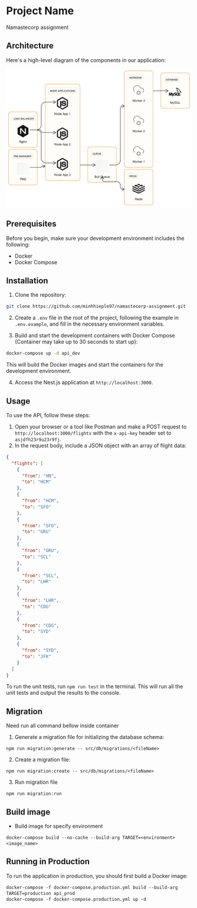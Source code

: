 # Project Name

Namastecorp assignment

## Architecture

Here's a high-level diagram of the components in our application:

![Application Architecture](./architecture.png)

## Prerequisites

Before you begin, make sure your development environment includes the following:

- Docker
- Docker Compose

## Installation

1. Clone the repository:

```bash
git clone https://github.com/minhhieple97/namastecorp-assignment.git
```

2. Create a `.env` file in the root of the project, following the example in `.env.example`, and fill in the necessary environment variables.

3. Build and start the development containers with Docker Compose (Container may take up to 30 seconds to start up):

```bash
docker-compose up -d api_dev
```

This will build the Docker images and start the containers for the development environment.

4. Access the Nest.js application at `http://localhost:3000`.

## Usage

To use the API, follow these steps:

1. Open your browser or a tool like Postman and make a POST request to `http://localhost:3000/flights` with the `x-api-key` header set to `asjdfh23r9u23r9fj`.
2. In the request body, include a JSON object with an array of flight data:

```json
{
  "flights": [
    {
      "from": "HN",
      "to": "HCM"
    },
    {
      "from": "HCM",
      "to": "SFO"
    },
    {
      "from": "SFO",
      "to": "GRU"
    },
    {
      "from": "GRU",
      "to": "SCL"
    },
    {
      "from": "SCL",
      "to": "LHR"
    },
    {
      "from": "LHR",
      "to": "CDG"
    },
    {
      "from": "CDG",
      "to": "SYD"
    },
    {
      "from": "SYD",
      "to": "JFK"
    }
  ]
}
```

To run the unit tests, run `npm run test` in the terminal. This will run all the unit tests and output the results to the console.

## Migration

Need run all command bellow inside container

1. Generate a migration file for initializing the database schema:

```
npm run migration:generate -- src/db/migrations/<fileName>

```

2. Create a migration file:

```
npm run migration:create -- src/db/migrations/<fileName>

```

3. Run migration file

```
npm run migration:run

```

## Build image

- Build image for specify environment

```
docker-compose build --no-cache --build-arg TARGET=<environment> <image_name>

```

## Running in Production

To run the application in production, you should first build a Docker image:

```
docker-compose -f docker-compose.production.yml build --build-arg TARGET=production api_prod
docker-compose -f docker-compose.production.yml up -d

```
